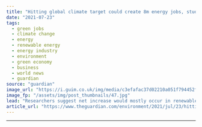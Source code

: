 ```yaml
---
title: "Hitting global climate target could create 8m energy jobs, study says"
date: "2021-07-23"
tags: 
  - green jobs
  - climate change
  - energy
  - renewable energy
  - energy industry
  - environment
  - green economy
  - business
  - world news
  - guardian
source: "guardian"
image_url: "https://i.guim.co.uk/img/media/c3efafac37d02210a051f794452fbb8c3c2480a0/0_241_3500_2100/master/3500.jpg?width=460&quality=85&auto=format&fit=max&s=272fa153abc4987f2202e26b03e2153a"
image_fp: "/assets/img/post_thumbnails/47.jpg"
lead: "Researchers suggest net increase would mostly occur in renewables sector, with decline in fossil fuelsIf some politicians are to be believed, taking sweeping action to meet the goals of the Paris climate agreement would be calamitous for jobs in the ..."
article_url: "https://www.theguardian.com/environment/2021/jul/23/hitting-global-climate-target-could-create-8m-energy-jobs-study-says"
---
```


---
